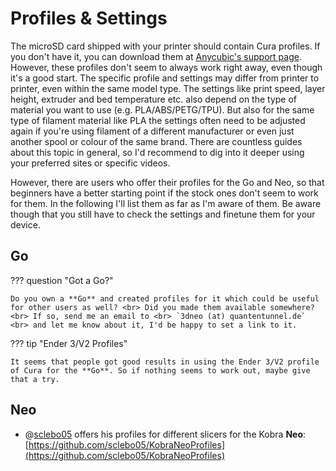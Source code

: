 <link rel=”manifest” href=”docs/manifest.webmanifest”>

# Profiles & Settings

The microSD card shipped with your printer should contain Cura profiles. If you don't have it, you can download them at [Anycubic's support page](https://www.anycubic.com/pages/firmware-software).  
However, these profiles don't seem to always work right away, even though it's a good start. The specific profile and settings may differ from printer to printer, even within the same model type. The settings like print speed, layer height, extruder and bed temperature etc. also depend on the type of material you want to use (e.g. PLA/ABS/PETG/TPU). But also for the same type of filament material like PLA the settings often need to be adjusted again if you're using filament of a different manufacturer or even just another spool or colour of the same brand. There are countless guides about this topic in general, so I'd recommend to dig into it deeper using your preferred sites or specific videos.   
  
However, there are users who offer their profiles for the Go and Neo, so that beginners have a better starting point if the stock ones don't seem to work for them. In the following I'll list them as far as I'm aware of them. Be aware though that you still have to check the settings and finetune them for your device.  
  
## Go  
  
??? question "Got a Go?"

    Do you own a **Go** and created profiles for it which could be useful for other users as well? <br> Did you made them available somewhere? <br> If so, send me an email to <br> `3dneo (at) quantentunnel.de` <br> and let me know about it, I'd be happy to set a link to it.   
  
??? tip "Ender 3/V2 Profiles"  

    It seems that people got good results in using the Ender 3/V2 profile of Cura for the **Go**. So if nothing seems to work out, maybe give that a try.  
  
## Neo  

- @[sclebo05](https://github.com/sclebo05) offers his profiles for different slicers for the Kobra **Neo**: [https://github.com/sclebo05/KobraNeoProfiles](https://github.com/sclebo05/KobraNeoProfiles)


